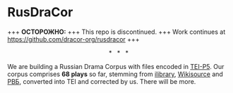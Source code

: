 # RusDraCor

+++ **ОСТОРОЖНО:** +++ This repo is discontinued. +++ Work continues at https://github.com/dracor-org/rusdracor +++

<p align="center">* &nbsp; * &nbsp; *</p>

We are building a Russian Drama Corpus with files encoded in [TEI-P5](http://www.tei-c.org/Guidelines/P5/). Our corpus comprises **68 plays** so far, stemming from [ilibrary](http://ilibrary.ru/), [Wikisource](https://ru.wikisource.org/) and [РВБ](http://rvb.ru/), converted into TEI and corrected by us. There will be more.
